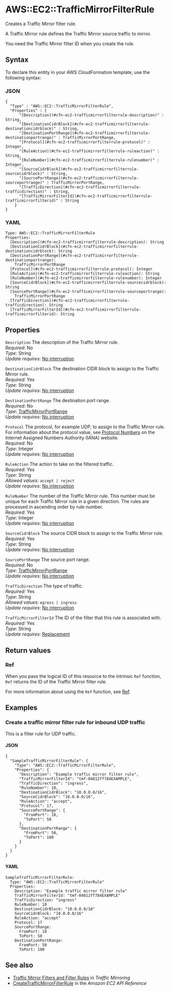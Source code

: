 # AWS::EC2::TrafficMirrorFilterRule<a name="aws-resource-ec2-trafficmirrorfilterrule"></a>

Creates a Traffic Mirror filter rule\.

A Traffic Mirror rule defines the Traffic Mirror source traffic to mirror\.

You need the Traffic Mirror filter ID when you create the rule\.

## Syntax<a name="aws-resource-ec2-trafficmirrorfilterrule-syntax"></a>

To declare this entity in your AWS CloudFormation template, use the following syntax:

### JSON<a name="aws-resource-ec2-trafficmirrorfilterrule-syntax.json"></a>

```
{
  "Type" : "AWS::EC2::TrafficMirrorFilterRule",
  "Properties" : {
      "[Description](#cfn-ec2-trafficmirrorfilterrule-description)" : String,
      "[DestinationCidrBlock](#cfn-ec2-trafficmirrorfilterrule-destinationcidrblock)" : String,
      "[DestinationPortRange](#cfn-ec2-trafficmirrorfilterrule-destinationportrange)" : TrafficMirrorPortRange,
      "[Protocol](#cfn-ec2-trafficmirrorfilterrule-protocol)" : Integer,
      "[RuleAction](#cfn-ec2-trafficmirrorfilterrule-ruleaction)" : String,
      "[RuleNumber](#cfn-ec2-trafficmirrorfilterrule-rulenumber)" : Integer,
      "[SourceCidrBlock](#cfn-ec2-trafficmirrorfilterrule-sourcecidrblock)" : String,
      "[SourcePortRange](#cfn-ec2-trafficmirrorfilterrule-sourceportrange)" : TrafficMirrorPortRange,
      "[TrafficDirection](#cfn-ec2-trafficmirrorfilterrule-trafficdirection)" : String,
      "[TrafficMirrorFilterId](#cfn-ec2-trafficmirrorfilterrule-trafficmirrorfilterid)" : String
    }
}
```

### YAML<a name="aws-resource-ec2-trafficmirrorfilterrule-syntax.yaml"></a>

```
Type: AWS::EC2::TrafficMirrorFilterRule
Properties: 
  [Description](#cfn-ec2-trafficmirrorfilterrule-description): String
  [DestinationCidrBlock](#cfn-ec2-trafficmirrorfilterrule-destinationcidrblock): String
  [DestinationPortRange](#cfn-ec2-trafficmirrorfilterrule-destinationportrange): 
    TrafficMirrorPortRange
  [Protocol](#cfn-ec2-trafficmirrorfilterrule-protocol): Integer
  [RuleAction](#cfn-ec2-trafficmirrorfilterrule-ruleaction): String
  [RuleNumber](#cfn-ec2-trafficmirrorfilterrule-rulenumber): Integer
  [SourceCidrBlock](#cfn-ec2-trafficmirrorfilterrule-sourcecidrblock): String
  [SourcePortRange](#cfn-ec2-trafficmirrorfilterrule-sourceportrange): 
    TrafficMirrorPortRange
  [TrafficDirection](#cfn-ec2-trafficmirrorfilterrule-trafficdirection): String
  [TrafficMirrorFilterId](#cfn-ec2-trafficmirrorfilterrule-trafficmirrorfilterid): String
```

## Properties<a name="aws-resource-ec2-trafficmirrorfilterrule-properties"></a>

`Description`  <a name="cfn-ec2-trafficmirrorfilterrule-description"></a>
The description of the Traffic Mirror rule\.  
*Required*: No  
*Type*: String  
*Update requires*: [No interruption](https://docs.aws.amazon.com/AWSCloudFormation/latest/UserGuide/using-cfn-updating-stacks-update-behaviors.html#update-no-interrupt)

`DestinationCidrBlock`  <a name="cfn-ec2-trafficmirrorfilterrule-destinationcidrblock"></a>
The destination CIDR block to assign to the Traffic Mirror rule\.  
*Required*: Yes  
*Type*: String  
*Update requires*: [No interruption](https://docs.aws.amazon.com/AWSCloudFormation/latest/UserGuide/using-cfn-updating-stacks-update-behaviors.html#update-no-interrupt)

`DestinationPortRange`  <a name="cfn-ec2-trafficmirrorfilterrule-destinationportrange"></a>
The destination port range\.  
*Required*: No  
*Type*: [TrafficMirrorPortRange](aws-properties-ec2-trafficmirrorfilterrule-trafficmirrorportrange.md)  
*Update requires*: [No interruption](https://docs.aws.amazon.com/AWSCloudFormation/latest/UserGuide/using-cfn-updating-stacks-update-behaviors.html#update-no-interrupt)

`Protocol`  <a name="cfn-ec2-trafficmirrorfilterrule-protocol"></a>
The protocol, for example UDP, to assign to the Traffic Mirror rule\.  
For information about the protocol value, see [Protocol Numbers](https://www.iana.org/assignments/protocol-numbers/protocol-numbers.xhtml) on the Internet Assigned Numbers Authority \(IANA\) website\.  
*Required*: No  
*Type*: Integer  
*Update requires*: [No interruption](https://docs.aws.amazon.com/AWSCloudFormation/latest/UserGuide/using-cfn-updating-stacks-update-behaviors.html#update-no-interrupt)

`RuleAction`  <a name="cfn-ec2-trafficmirrorfilterrule-ruleaction"></a>
The action to take on the filtered traffic\.  
*Required*: Yes  
*Type*: String  
*Allowed values*: `accept | reject`  
*Update requires*: [No interruption](https://docs.aws.amazon.com/AWSCloudFormation/latest/UserGuide/using-cfn-updating-stacks-update-behaviors.html#update-no-interrupt)

`RuleNumber`  <a name="cfn-ec2-trafficmirrorfilterrule-rulenumber"></a>
The number of the Traffic Mirror rule\. This number must be unique for each Traffic Mirror rule in a given direction\. The rules are processed in ascending order by rule number\.  
*Required*: Yes  
*Type*: Integer  
*Update requires*: [No interruption](https://docs.aws.amazon.com/AWSCloudFormation/latest/UserGuide/using-cfn-updating-stacks-update-behaviors.html#update-no-interrupt)

`SourceCidrBlock`  <a name="cfn-ec2-trafficmirrorfilterrule-sourcecidrblock"></a>
The source CIDR block to assign to the Traffic Mirror rule\.  
*Required*: Yes  
*Type*: String  
*Update requires*: [No interruption](https://docs.aws.amazon.com/AWSCloudFormation/latest/UserGuide/using-cfn-updating-stacks-update-behaviors.html#update-no-interrupt)

`SourcePortRange`  <a name="cfn-ec2-trafficmirrorfilterrule-sourceportrange"></a>
The source port range\.  
*Required*: No  
*Type*: [TrafficMirrorPortRange](aws-properties-ec2-trafficmirrorfilterrule-trafficmirrorportrange.md)  
*Update requires*: [No interruption](https://docs.aws.amazon.com/AWSCloudFormation/latest/UserGuide/using-cfn-updating-stacks-update-behaviors.html#update-no-interrupt)

`TrafficDirection`  <a name="cfn-ec2-trafficmirrorfilterrule-trafficdirection"></a>
The type of traffic\.  
*Required*: Yes  
*Type*: String  
*Allowed values*: `egress | ingress`  
*Update requires*: [No interruption](https://docs.aws.amazon.com/AWSCloudFormation/latest/UserGuide/using-cfn-updating-stacks-update-behaviors.html#update-no-interrupt)

`TrafficMirrorFilterId`  <a name="cfn-ec2-trafficmirrorfilterrule-trafficmirrorfilterid"></a>
The ID of the filter that this rule is associated with\.  
*Required*: Yes  
*Type*: String  
*Update requires*: [Replacement](https://docs.aws.amazon.com/AWSCloudFormation/latest/UserGuide/using-cfn-updating-stacks-update-behaviors.html#update-replacement)

## Return values<a name="aws-resource-ec2-trafficmirrorfilterrule-return-values"></a>

### Ref<a name="aws-resource-ec2-trafficmirrorfilterrule-return-values-ref"></a>

When you pass the logical ID of this resource to the intrinsic `Ref` function, `Ref` returns the ID of the Traffic Mirror filter rule\.

For more information about using the `Ref` function, see [Ref](https://docs.aws.amazon.com/AWSCloudFormation/latest/UserGuide/intrinsic-function-reference-ref.html)\.

## Examples<a name="aws-resource-ec2-trafficmirrorfilterrule--examples"></a>

### Create a traffic mirror filter rule for inbound UDP traffic<a name="aws-resource-ec2-trafficmirrorfilterrule--examples--Create_a_traffic_mirror_filter_rule_for_inbound_UDP_traffic"></a>

This is a filter rule for UDP traffic\.

#### JSON<a name="aws-resource-ec2-trafficmirrorfilterrule--examples--Create_a_traffic_mirror_filter_rule_for_inbound_UDP_traffic--json"></a>

```
{
  "SampleTrafficMirrorFilterRule": {
    "Type": "AWS::EC2::TrafficMirrorFilterRule",
    "Properties": {
      "Description": "Example traffic mirror filter rule",
      "TrafficMirrorFilterId": "tmf-04812ff784EXAMPLE",
      "TrafficDirection": "ingress",
      "RuleNumber": 10,
      "DestinationCidrBlock": "10.0.0.0/16",
      "SourceCidrBlock": "10.0.0.0/16",
      "RuleAction": "accept",
      "Protocol": 17,
      "SourcePortRange": {
        "FromPort": 10,
        "ToPort": 50
      },
      "DestinationPortRange": {
        "FromPort": 50,
        "ToPort": 100
      }
    }
  }
}
```

#### YAML<a name="aws-resource-ec2-trafficmirrorfilterrule--examples--Create_a_traffic_mirror_filter_rule_for_inbound_UDP_traffic--yaml"></a>

```
SampleTrafficMirrorFilterRule:
  Type: "AWS::EC2::TrafficMirrorFilterRule"
  Properties:
    Description: "Example traffic mirror filter rule"
    TrafficMirrorFilterId: "tmf-04812ff784EXAMPLE"
    TrafficDirection: "ingress"
    RuleNumber: 10
    DestinationCidrBlock: "10.0.0.0/16"
    SourceCidrBlock: "10.0.0.0/16"
    RuleAction: "accept"
    Protocol: 17
    SourcePortRange:
      FromPort: 10
      ToPort: 50
    DestinationPortRange:
      FromPort: 50
      ToPort: 100
```

## See also<a name="aws-resource-ec2-trafficmirrorfilterrule--seealso"></a>
+ [Traffic Mirror Filters and Filter Rules](https://docs.aws.amazon.com/vpc/latest/mirroring/traffic-mirroring-how-it-works.html#traffic-mirroring-filters) in *Traffic Mirroring*
+ [CreateTrafficMirrorFilterRule](https://docs.aws.amazon.com/AWSEC2/latest/APIReference/API_CreateTrafficMirrorFilterRule.html) in the *Amazon EC2 API Reference*

